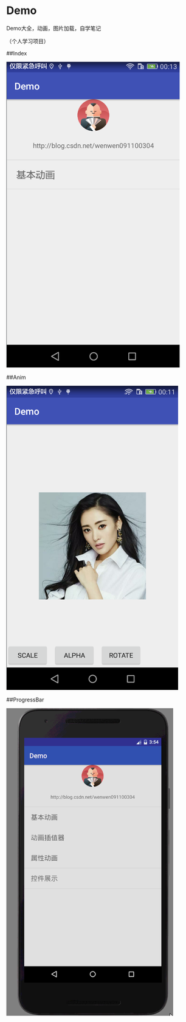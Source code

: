 # Demo
Demo大全，动画，图片加载，自学笔记

（个人学习项目）

##Index

![image](https://github.com/wintonBy/Demo/blob/master/screen/index.png)

##Anim

![image](https://github.com/wintonBy/Demo/blob/master/screen/anim.png)

##ProgressBar

![image](https://github.com/wintonBy/Demo/blob/master/screen/ProgressBar.gif)

